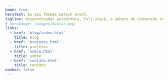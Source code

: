 ```yaml
---
home: true
heroText: Eu sou Thomas Letsch Groch,
tagline: desenvolvedor autodidata, full-stack, e adepto de convenção sobre configuração.
# heroImage: /images/Avatar.png
links:
  - href: 'blog/index.html'
    title: blog
  - href: 'projetos.html'
    title: projetos
  - href: 'sobre.html'
    title: sobre
  - href: 'contato.html'
    title: contato
navbar: false
---
```

